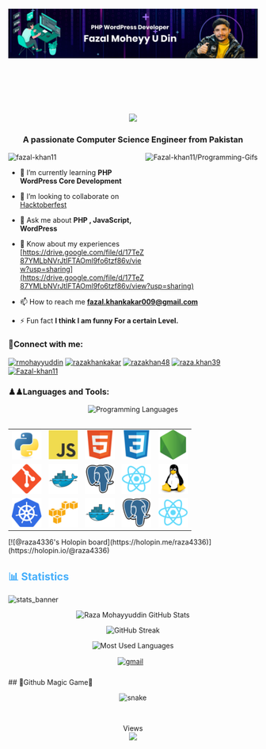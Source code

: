 ![logo](https://github.com/Fazal-khan11/fazal-khan11/blob/main/gitbanner.png)
<marquee><h1 align="center">Hi 👋, I'm Fazal Moheyy U Din</h1></marquee>
<p align="center">
<a href="https://github.com/fazal-khan11"><img src="https://readme-typing-svg.herokuapp.com?lines=PHP+WordPress+Developer;WordPress+Backend+Engineer;PHP+Developer;Front+End+Devloper&center=true&width=500&height=50"></a>
	

<h3 align="center">A passionate Computer Science Engineer from Pakistan</h3>


<a href='https://github.com/Fazal-khan11'>
<img align='right' src='https://miro.medium.com/max/1360/0*7Q3yvSIv_t0ioJ-Z.gif' widht=250 height=250  alt='Fazal-khan11/Programming-Gifs'></a>


<p align="left"> <img src="https://komarev.com/ghpvc/?username=fazal-khan11&label=Profile%20views&color=0e75b6&style=flat" alt="fazal-khan11" /> </p>

- 🌱 I’m currently learning **PHP WordPress Core Development**

- 👯 I’m looking to collaborate on [Hacktoberfest](https://hacktoberfest.com/)

- 💬 Ask me about **PHP , JavaScript, WordPress**
- 📄 Know about my experiences [https://drive.google.com/file/d/17TeZ87YMLbNVrJtIFTAOml9fo6tzf86v/view?usp=sharing](https://drive.google.com/file/d/17TeZ87YMLbNVrJtIFTAOml9fo6tzf86v/view?usp=sharing)

- 📫 How to reach me **fazal.khankakar009@gmail.com**

- ⚡ Fun fact **I think I am funny For a certain Level.**

<h3 align="left">🥰Connect with me:</h3>
<p align="left">
<a href="https://twitter.com/rmohayyuddin" target="blank"><img align="center" src="https://raw.githubusercontent.com/rahuldkjain/github-profile-readme-generator/master/src/images/icons/Social/twitter.svg" alt="rmohayyuddin" height="30" width="40" /></a>
<a href="https://linkedin.com/in/razakhankakar" target="blank"><img align="center" src="https://raw.githubusercontent.com/rahuldkjain/github-profile-readme-generator/master/src/images/icons/Social/linked-in-alt.svg" alt="razakhankakar" height="30" width="40" /></a>
<a href="https://fb.com/razakhan48" target="blank"><img align="center" src="https://raw.githubusercontent.com/rahuldkjain/github-profile-readme-generator/master/src/images/icons/Social/facebook.svg" alt="razakhan48" height="30" width="40" /></a>
<a href="https://instagram.com/raza.khan39" target="blank"><img align="center" src="https://raw.githubusercontent.com/rahuldkjain/github-profile-readme-generator/master/src/images/icons/Social/instagram.svg" alt="raza.khan39" height="30" width="40" /></a>
<a href="https://www.leetcode.com/Fazal-khan11" target="blank"><img align="center" src="https://raw.githubusercontent.com/rahuldkjain/github-profile-readme-generator/master/src/images/icons/Social/leet-code.svg" alt="Fazal-khan11" height="30" width="40" /></a>
</p>

<h3 align="left">♟♟Languages and Tools:</h3>

<div align="center" style="display:block;">
    <img width="100px" alt="Programming Languages" src="https://user-images.githubusercontent.com/78341798/194531121-47b0119a-ce00-439d-b586-125f86acb098.png"/> 
</div>
<br>


<table style="width:100%;">
  <tr>
    <td align="center" style="width:20%;">
      <a href="https://www.python.org/">
        <img src="https://raw.githubusercontent.com/devicons/devicon/master/icons/python/python-original.svg" alt="Python" width="60" height="60"/>
      </a>
    </td>
    <td align="center" style="width:20%;">
      <a href="https://developer.mozilla.org/en-US/docs/Web/JavaScript">
        <img src="https://raw.githubusercontent.com/devicons/devicon/master/icons/javascript/javascript-original.svg" alt="JavaScript" width="60" height="60"/>
      </a>
    </td>
    <td align="center" style="width:20%;">
      <a href="https://developer.mozilla.org/en-US/docs/Web/Guide/HTML/HTML5">
        <img src="https://raw.githubusercontent.com/devicons/devicon/master/icons/html5/html5-original.svg" alt="HTML5" width="60" height="60"/>
      </a>
    </td>
    <td align="center" style="width:20%;">
      <a href="https://developer.mozilla.org/en-US/docs/Web/CSS">
        <img src="https://raw.githubusercontent.com/devicons/devicon/master/icons/css3/css3-original.svg" alt="CSS3" width="60" height="60"/>
      </a>
    </td>
    <td align="center" style="width:20%;">
      <a href="https://nodejs.org/">
        <img src="https://raw.githubusercontent.com/devicons/devicon/master/icons/nodejs/nodejs-original.svg" alt="Node.js" width="60" height="60"/>
      </a>
    </td>
  </tr>
  <tr>
    <td align="center" style="width:20%;">
      <a href="https://git-scm.com/">
        <img src="https://raw.githubusercontent.com/devicons/devicon/master/icons/git/git-original.svg" alt="Git" width="60" height="60"/>
      </a>
    </td>
    <td align="center" style="width:20%;">
      <a href="https://www.docker.com/">
        <img src="https://raw.githubusercontent.com/devicons/devicon/master/icons/docker/docker-original.svg" alt="Docker" width="60" height="60"/>
      </a>
    </td>
    <td align="center" style="width:20%;">
      <a href="https://www.postgresql.org/">
        <img src="https://raw.githubusercontent.com/devicons/devicon/master/icons/postgresql/postgresql-original.svg" alt="PostgreSQL" width="60" height="60"/>
      </a>
    </td>
    <td align="center" style="width:20%;">
      <a href="https://reactjs.org/">
        <img src="https://raw.githubusercontent.com/devicons/devicon/master/icons/react/react-original.svg" alt="React" width="60" height="60"/>
      </a>
    </td>
    <td align="center" style="width:20%;">
      <a href="https://www.linux.org/">
        <img src="https://raw.githubusercontent.com/devicons/devicon/master/icons/linux/linux-original.svg" alt="Linux" width="60" height="60"/>
      </a>
    </td>
  </tr>
  <tr>
    <td align="center" style="width:20%;">
      <a href="https://kubernetes.io/">
        <img src="https://raw.githubusercontent.com/devicons/devicon/master/icons/kubernetes/kubernetes-plain.svg" alt="Kubernetes" width="60" height="60"/>
      </a>
    </td>
    <td align="center" style="width:20%;">
      <a href="https://aws.amazon.com/">
        <img src="https://raw.githubusercontent.com/devicons/devicon/master/icons/amazonwebservices/amazonwebservices-original.svg" alt="AWS" width="60" height="60"/>
      </a>
    </td>
    <td align="center" style="width:20%;">
      <a href="https://www.docker.com/">
        <img src="https://raw.githubusercontent.com/devicons/devicon/master/icons/docker/docker-original.svg" alt="Docker" width="60" height="60"/>
      </a>
    </td>
    <td align="center" style="width:20%;">
      <a href="https://www.postgresql.org/">
        <img src="https://raw.githubusercontent.com/devicons/devicon/master/icons/postgresql/postgresql-original.svg" alt="PostgreSQL" width="60" height="60"/>
      </a>
    </td>
    <td align="center" style="width:20%;">
      <a href="https://reactjs.org/">
        <img src="https://raw.githubusercontent.com/devicons/devicon/master/icons/react/react-original.svg" alt="React" width="60" height="60"/>
      </a>
    </td>
  </tr>
</table>
[![@raza4336's Holopin board](https://holopin.me/raza4336)](https://holopin.io/@raza4336)



<h2 style="color: #44AEFB">📊 Statistics</h2>

![stats_banner](https://user-images.githubusercontent.com/78341798/194534778-d662496c-ae00-4e8d-ae9b-b90912054e7f.gif)

<!-- Begin Stats Cards -->
<!-- Resources:  -->
<!-- Github & Languages Stats: https://github.com/anuraghazra/github-readme-stats --> 
<!-- Streak Stats: https://github.com/denvercoder1/github-readme-streak-stats -->
<!-- Change the value after ?username= to your GitHub username. -->
<div class="stats" align="center">

![Raza Mohayyuddin GitHub Stats](https://github-readme-stats.vercel.app/api?username=Fazal-khan11&hide=stars&count_private=true&show_icons=true&theme=algolia&border_radius=20)

![GitHub Streak](https://streak-stats.demolab.com?user=Fazal-khan11&count_private=true&theme=algolia&border_radius=20)

![Most Used Languages](https://github-readme-stats.vercel.app/api/top-langs/?username=Fazal-khan11&layout=compact&show_icons=true&theme=algolia&border_radius=20)
</div>
<!--  End Stats Cards -->


<!-- Begin Footer -->
<!-- Icons Resources -->
<!-- https://devicon.dev/ -->
<div class="footer" align="center" style="margin:15px;">
    <a href="mailto:raza.khan4336@gmail.com" target="_blank">
        <img style="margin:0 10px 10px 0;" src="https://user-images.githubusercontent.com/78341798/194531383-ddb2b774-5bb9-491c-b601-4a4a7d9792fb.svg" alt="gmail" width="40px"/>
    </a>
</div>
<!-- End Footer -->
<!-- Magic Game -->
## 🐍Github Magic Game🐍

<p align="center">
  <img src="https://github.com/Fazal-khan11/Fazal-khan11/raw/output/github-contribution-grid-snake.svg" alt="snake"></center>
</p>
<br>

<p align="center"> 
  Views<br>
  <img src="https://profile-counter.glitch.me/Fazal-khan11/count.svg" />
</p>

